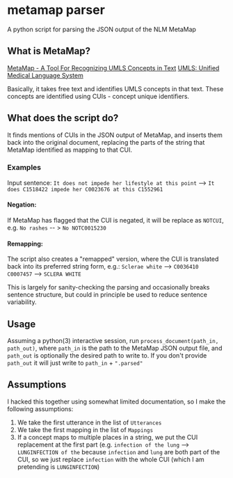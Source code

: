 # metamap parser
A python script for parsing the JSON output of the NLM MetaMap

## What is MetaMap?

[MetaMap - A Tool For Recognizing UMLS Concepts in Text](https://metamap.nlm.nih.gov/)
[UMLS: Unified Medical Language System](https://www.nlm.nih.gov/research/umls/)

Basically, it takes free text and identifies UMLS concepts in that text. These concepts are identified using CUIs - concept unique identifiers.

## What does the script do?

It finds mentions of CUIs in the JSON output of MetaMap, and inserts them back into the original document, replacing the parts of the string that MetaMap identified as mapping to that CUI.

### Examples

Input sentence: `It does not impede her lifestyle at this point` --> `It does C1518422 impede her C0023676 at this C1552961`

#### Negation:
If MetaMap has flagged that the CUI is negated, it will be replace as `NOTCUI`, e.g.
`No rashes` -- > `No NOTC0015230`

#### Remapping:
The script also creates a "remapped" version, where the CUI is translated back into its preferred string form, e.g.:
`Sclerae white` --> `C0036410 C0007457` --> `SCLERA WHITE`

This is largely for sanity-checking the parsing and occasionally breaks sentence structure, but could in principle be used to reduce sentence variability.

## Usage

Assuming a python(3) interactive session, run `process_document(path_in, path_out)`, where `path_in` is the path to the MetaMap JSON output file, and `path_out` is optionally the desired path to write to.
If you don't provide `path_out` it will just write to `path_in` + `".parsed"`

## Assumptions

I hacked this together using somewhat limited documentation, so I make the following assumptions:

1. We take the first utterance in the list of `Utterances`
1. We take the first mapping in the list of `Mappings`
2. If a concept maps to multiple places in a string, we put the CUI replacement at the first part (e.g. `infection of the lung` --> `LUNGINFECTION of the` because `infection` and `lung` are both part of the CUI, so we just replace `infection` with the whole CUI (which I am pretending is `LUNGINFECTION`)
